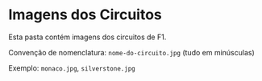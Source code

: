 # Imagens dos Circuitos

Esta pasta contém imagens dos circuitos de F1.

Convenção de nomenclatura: `nome-do-circuito.jpg` (tudo em minúsculas)

Exemplo: `monaco.jpg`, `silverstone.jpg`
